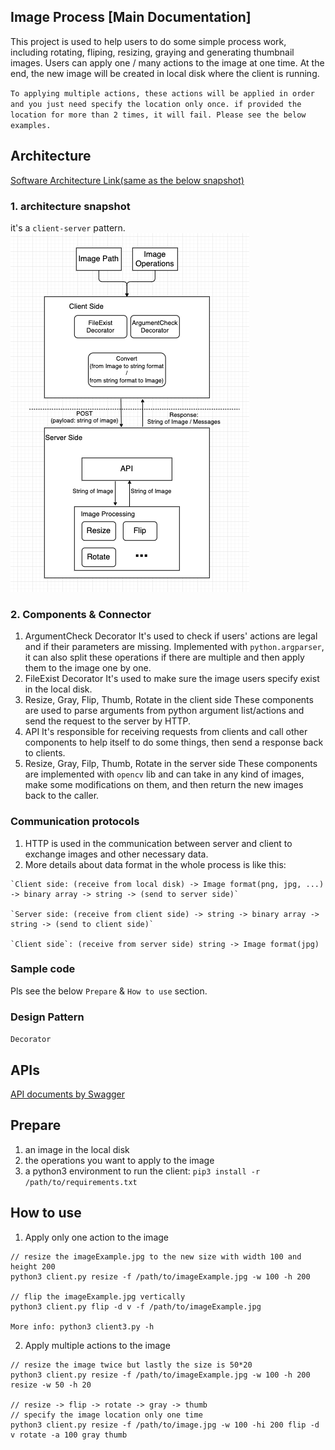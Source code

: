 ## Image Process [Main Documentation]

This project is used to help users to do some simple process work, including rotating, fliping, resizing, graying and generating thumbnail images. Users can apply one / many actions to the image at one time. At the end, the new image will be created in local disk where the client is running.

`To applying multiple actions, these actions will be applied in order and you just need specify the location only once. if provided the location for more than 2 times, it will fail. Please see the below examples.`

## Architecture

[Software Architecture Link(same as the below snapshot)](https://drive.google.com/file/d/1MMYJ4xT0gDfB25MNG_GbHQfWYqefYjo-/view?usp=sharing)

### 1. architecture snapshot
it's a `client-server` pattern.
![Arch](image/arch.png)

### 2. Components & Connector
1. ArgumentCheck Decorator
It's used to check if users' actions are legal and if their parameters are missing. Implemented with `python.argparser`, it can also split these operations if there are multiple and then apply them to the image one by one.
2. FileExist Decorator
It's used to make sure the image users specify exist in the local disk.
3. Resize, Gray, Flip, Thumb, Rotate in the client side
These components are used to parse arguments from python argument list/actions and send the request to the server by HTTP.
4. API
It's responsible for receiving requests from clients and call other components to help itself to do some things, then send a response back to clients.
5. Resize, Gray, Filp, Thumb, Rotate in the server side
These components are implemented with `opencv` lib and can take in any kind of images, make some modifications on them, and then return the new images back to the caller.

### Communication protocols
1. HTTP is used in the communication between server and client to exchange images and other necessary data.
2. More details about data format in the whole process is like this:
```
`Client side: (receive from local disk) -> Image format(png, jpg, ...) -> binary array -> string -> (send to server side)`

`Server side: (receive from client side) -> string -> binary array -> string -> (send to client side)`

`Client side`: (receive from server side) string -> Image format(jpg)
```

### Sample code
Pls see the below `Prepare` & `How to use` section.

### Design Pattern
`Decorator`


## APIs

[API documents by Swagger](https://xxx0624.github.io/ImageProcess/)


## Prepare

1. an image in the local disk
2. the operations you want to apply to the image
2. a python3 environment to run the client: `pip3 install -r /path/to/requirements.txt`
## How to use

1. Apply only one action to the image
```
// resize the imageExample.jpg to the new size with width 100 and height 200
python3 client.py resize -f /path/to/imageExample.jpg -w 100 -h 200

// flip the imageExample.jpg vertically
python3 client.py flip -d v -f /path/to/imageExample.jpg

More info: python3 client3.py -h
```
2. Apply multiple actions to the image
```
// resize the image twice but lastly the size is 50*20
python3 client.py resize -f /path/to/imageExample.jpg -w 100 -h 200 resize -w 50 -h 20

// resize -> flip -> rotate -> gray -> thumb
// specify the image location only one time
python3 client.py resize -f /path/to/image.jpg -w 100 -hi 200 flip -d v rotate -a 100 gray thumb
```